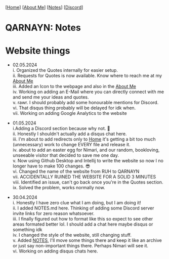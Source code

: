 <link rel="icon" href="favicon.ico">

[[Home](index.md)] [[About Me](ABOUT.md)] [[Notes](NOTES.md)] [[Discord](DISCORD.md)]

# QARNAYN: Notes

# Website things
- 02.05.2024   
  i. Organized the Quotes internally for easier setup.   
  ii. Requests for Quotes is now available. Know where to reach me at my [About Me](ABOUT.md)    
  iii. Added an Icon to the webpage and also in the [About Me](ABOUT.md)     
  iv. Working on adding an E-Mail where you can directly connect with me and send me your ideas and quotes.     
  v. rawr. I should probably add some honourable mentions for Discord.     
  vi. That disqus thing probably will be delayed for idk when.     
  vii. Working on  adding Google Analytics to the website


- 01.05.2024    
  i.Adding a Discord section because why not. 🥰    
  ii. Honestly I shouldn't actually add a disqus chat here.    
  iii. I'm about to add redirects only to [Home](index.md) it's getting a bit too much (unnecessary) work to change EVERY file and release it.    
  iv. about to add an easter egg for Nimari, and our random, bookloving, unseeable visitor that decided to save me one day.     
  v. Now using Github Desktop and Intellij to write the website so now I no longer have to make 100 changes. 😎     
  vi. Changed the name of the website from RUH to QARNAYN     
  vii. ACCIDENTALLY RUINED THE WEBSITE FOR A SOLID 3 MINUTES    
  viii. Identified an issue, can't go back once you're in the Quotes section.    
  ix. Solved the problem, works normally now.


- 30.04.2024    
  i. Honestly I have zero clue what I am doing, but I am doing it!    
  ii. I added NOTES.md here. Thinking of adding some Discord server invite links for zero reason whatsoever.    
  iii. I finally figured out how to format like this so expect to see other areas formated better lol. I should add a chat here maybe disqus or something idk    
  iv. I changed the style of the website, still changing stuff.    
  v. Added [NOTES](NOTES.md), I'll move some things there and keep it like an archive or just say non-important things there. Perhaps Nimari will see it.    
  vi. Working on adding disqus chats here.    
